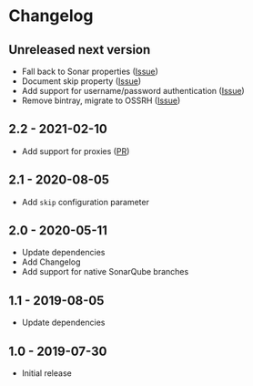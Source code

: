 # Changelog

## Unreleased next version

* Fall back to Sonar properties ([Issue](https://github.com/qaware/sonarqube-build-breaker/issues/16))
* Document skip property ([Issue](https://github.com/qaware/sonarqube-build-breaker/issues/14))
* Add support for username/password authentication ([Issue](https://github.com/qaware/sonarqube-build-breaker/issues/13))
* Remove bintray, migrate to OSSRH ([Issue](https://github.com/qaware/sonarqube-build-breaker/issues/10))

## 2.2 - 2021-02-10

* Add support for proxies ([PR](https://github.com/qaware/sonarqube-build-breaker/pull/9))

## 2.1 - 2020-08-05

* Add `skip` configuration parameter

## 2.0 - 2020-05-11

* Update dependencies
* Add Changelog
* Add support for native SonarQube branches

## 1.1 - 2019-08-05

* Update dependencies

## 1.0 - 2019-07-30

* Initial release